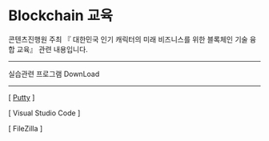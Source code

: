 # Blockchain 교육

콘텐츠진행원 주최 『 대한민국 인기 캐릭터의 미래 비즈니스를 위한 블록체인 기술 융합 교육』 관련 내용입니다. 

------

실습관련 프로그램 DownLoad 

------

[ [Putty](https://ko.softonic.com/download/putty/windows/post-download) ] 

[ Visual Studio Code ] 

[ FileZilla ] 

